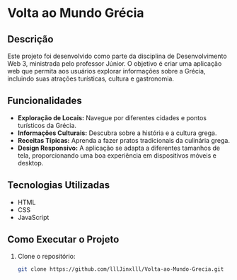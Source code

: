 # Volta ao Mundo Grécia

## Descrição

Este projeto foi desenvolvido como parte da disciplina de Desenvolvimento Web 3, ministrada pelo professor Júnior. O objetivo é criar uma aplicação web que permita aos usuários explorar informações sobre a Grécia, incluindo suas atrações turísticas, cultura e gastronomia.

## Funcionalidades

- **Exploração de Locais:** Navegue por diferentes cidades e pontos turísticos da Grécia.
- **Informações Culturais:** Descubra sobre a história e a cultura grega.
- **Receitas Típicas:** Aprenda a fazer pratos tradicionais da culinária grega.
- **Design Responsivo:** A aplicação se adapta a diferentes tamanhos de tela, proporcionando uma boa experiência em dispositivos móveis e desktop.

## Tecnologias Utilizadas

- HTML
- CSS
- JavaScript

## Como Executar o Projeto

1. Clone o repositório:
   ```bash
   git clone https://github.com/lllJinxlll/Volta-ao-Mundo-Grecia.git
